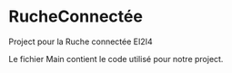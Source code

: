 # RucheConnectée
Project pour la Ruche connectée EI2I4

Le fichier Main contient le code utilisé pour notre project.
